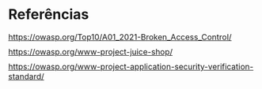 # Referências

<div style="font-size: 16px;margin-bottom: 10px">
    <a href="https://owasp.org/Top10/A01_2021-Broken_Access_Control/">https://owasp.org/Top10/A01_2021-Broken_Access_Control/</a>
</div>
<div style="font-size: 16px;margin-bottom: 10px">
    <a href="https://owasp.org/www-project-juice-shop/">https://owasp.org/www-project-juice-shop/</a>
</div>

<div style="font-size: 16px;margin-bottom: 10px">
    <a href="https://owasp.org/www-project-application-security-verification-standard/">https://owasp.org/www-project-application-security-verification-standard/</a>
</div>